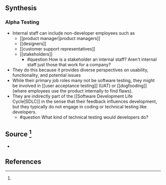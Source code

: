 ## Synthesis
### Alpha Testing
- Internal staff can include non-developer employees such as
	- [[product manager|product managers]]
	- [[designers]]
	- [[customer support representatives]]
	- [[stakeholders]] 
		- #question How is a stakeholder an internal staff? Aren't internal staff just those that work for a company?
- They do this because it provides diverse perspectives on usability, functionality, and potential issues
- While their primary job roles many not be software testing, they might be involved in  [[user acceptance testing]] (UAT) or [[dogfooding]] (where employees use the product internally to find flaws).
- They are indirectly part of the [[Software Development Life Cycle|SDLC]] in the sense that their feedback influences development, but they typically do not engage in coding or technical testing like developers.
	- #question What kind of technical testing would developers do?
## Source [^1]
- 
## References

[^1]: